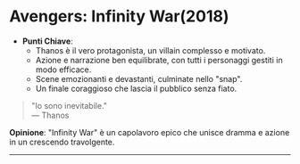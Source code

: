 # Avengers: Infinity War(2018)

- **Punti Chiave**: 
  - Thanos è il vero protagonista, un villain complesso e motivato.
  - Azione e narrazione ben equilibrate, con tutti i personaggi gestiti in modo efficace.
  - Scene emozionanti e devastanti, culminate nello "snap".
  - Un finale coraggioso che lascia il pubblico senza fiato.

> "Io sono inevitabile."  
> — Thanos

**Opinione**: "Infinity War" è un capolavoro epico che unisce dramma e azione in un crescendo travolgente.

---